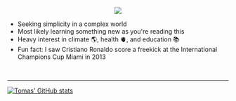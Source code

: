 <p align="center">
  <img src="https://skillicons.dev/icons?i=go,docker,typescript,python,javascript,react,linux,bash,github,neovim,git,mysql,postgresql" />
</p>

- Seeking simplicity in a complex world
- Most likely learning something new as you're reading this
- Heavy interest in climate 🌎, health 🫀, and education 📚
- Fun fact: I saw Cristiano Ronaldo score a freekick at the International Champions Cup Miami in 2013

<br/>

---
[![Tomas' GitHub stats](https://github-readme-stats.vercel.app/api?username=tomrod10&show_icons=true&hide_border=true)](https://github.com/anuraghazra/github-readme-stats)


<!--
Instead of Blog Posts, I can add a contributions section
with all the open-source projects that I've contributed to
-->
